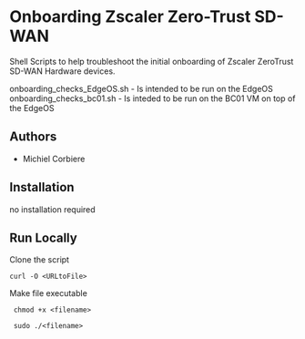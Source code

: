 # Onboarding Zscaler Zero-Trust SD-WAN

Shell Scripts to help troubleshoot the initial onboarding of Zscaler ZeroTrust SD-WAN Hardware devices.

onboarding_checks_EdgeOS.sh - Is intended to be run on the EdgeOS
onboarding_checks_bc01.sh - Is inteded to be run on the BC01 VM on top of the EdgeOS

## Authors
- Michiel Corbiere

## Installation 
no installation required

## Run Locally

Clone the script

```
curl -O <URLtoFile>
```
Make file executable
```
 chmod +x <filename>
```

```
 sudo ./<filename>
```

